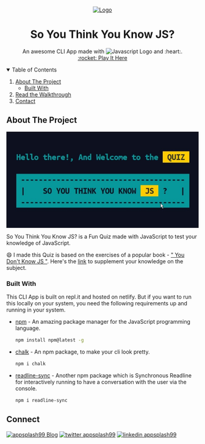<!-- PROJECT LOGO -->
<br />
<p align="center">
  <a href="">
    <img src="https://upload.wikimedia.org/wikipedia/commons/thumb/6/6a/JavaScript-logo.png/240px-JavaScript-logo.png" alt="Logo" width="80" height="80">
  </a>

  <h1 align="center">So You Think You Know JS?</h1>

  <p align="center">
    An awesome CLI App made with 
    <img src="https://devicons.github.io/devicon/devicon.git/icons/javascript/javascript-original.svg" alt="Javascript Logo" width="20" height="20"/> and :heart:.
    <br />
    <a href="https://repl.it/@ApurvChimralwar/markTwo-CLI-APP-So-You-Think-You-Know-JS-Quiz?embed=1&output=1" target="blank">:rocket: Play It Here</a>
  </p>
</p>



<!-- TABLE OF CONTENTS -->
<details open="open">
  <summary>Table of Contents</summary>
  <ol>
    <li>
      <a href="#about-the-project">About The Project</a>
      <ul>
        <li><a href="#built-with">Built With</a></li>
      </ul>
    </li>
    <li><a href="#usage">Read the Walkthrough</a></li>
    <li><a href="#contact">Contact</a></li>
  </ol>
</details>



<!-- ABOUT THE PROJECT -->
## About The Project


<a href="/app_screenshot.jpg" target="blank"><img align="center" src="/app_screenshot.jpg" alt="appsplash99  Blog"/></a>

So You Think You Know JS? is a Fun Quiz made with JavaScript to test your knowledge of JavaScript.

:smile: I made this Quiz is based on the exercises of a popular book - [" You Don't Know JS "](https://github.com/getify/You-Dont-Know-JS).
Here's the [link](https://github.com/austintackaberry/ydkjs-exercises) to supplement your knowledge on the subject.


<!-- GETTING STARTED -->
### Built With

This CLI App is built on repl.it and hosted on netlify.
But if you want to run this locally on your system, you need the following requirements up and running in your system.

* [npm](https://www.npmjs.com) - An amazing package manager for the JavaScript programming language.
  ```sh
  npm install npm@latest -g
  ```

* [chalk](https://www.npmjs.com/package/chalk) - An npm package, to make your cli look pretty.
  ```sh
  npm i chalk
  ```

* [readline-sync](https://www.npmjs.com/package/readline-sync) - Another npm package which is Synchronous Readline for interactively running to have a conversation with the user via the console.
  ```sh
  npm i readline-sync
  ```


<!-- CONTACT -->
## Connect

<p style="color: blue;" align="left">
    <a href="https://hashnode.com/@appsplash99" target="blank"><img align="center" src="https://cdn.hashnode.com/res/hashnode/image/upload/v1592752137870/scHk9tTaA.png" alt="appsplash99  Blog" height="35" width="35" /></a>
    <a href="https://twitter.com/ApurvChimralwar" target="blank"><img align="center" src="https://cdn.jsdelivr.net/npm/simple-icons@3.0.1/icons/twitter.svg" alt="twitter appsplash99" height="35" width="35" /></a>
    <a href="https://in.linkedin.com/in/ApurvChimralwar" target="blank"><img align="center" src="https://cdn.jsdelivr.net/npm/simple-icons@3.0.1/icons/linkedin.svg" alt="linkedin appsplash99" height="35" width="35" /></a>        
</p>
